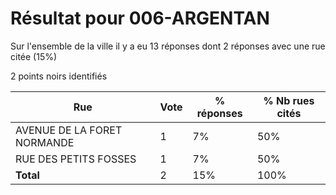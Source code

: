 # Résultat pour 006-ARGENTAN

Sur l'ensemble de la ville il y a eu 13 réponses dont 2 réponses avec une rue citée (15%)

2 points noirs identifiés

| Rue | Vote | % réponses | % Nb rues cités|
|-----|------|------------|----------------|
| AVENUE DE LA FORET NORMANDE | 1 | 7% | 50%|
| RUE DES PETITS FOSSES | 1 | 7% | 50%|
| **Total** | 2 | 15% | 100%|
